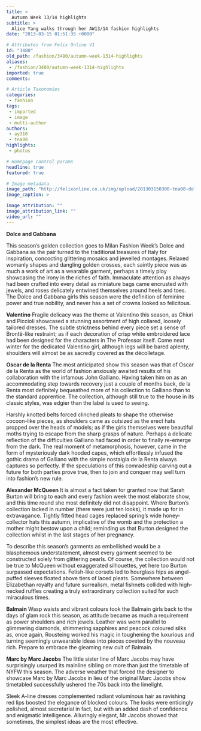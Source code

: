 ```yaml
---
title: >
  Autumn Week 13/14 highlights
subtitle: >
  Alice Yang walks through her AW13/14 fashion highlights
date: "2013-03-15 01:51:35 +0000"

# Attributes from Felix Online V1
id: "3480"
old_path: /fashion/3480/autumn-week-1314-highlights
aliases:
 - /fashion/3480/autumn-week-1314-highlights
imported: true
comments:

# Article Taxonomies
categories:
 - fashion
tags:
 - imported
 - image
 - multi-author
authors:
 - ay310
 - tna08
highlights:
 - photos

# Homepage control params
headline: true
featured: true

# Image metadata
image_path: "http://felixonline.co.uk/img/upload/201303150300-tna08-dolce.jpg"
image_caption: >

image_attribution: ""
image_attribution_link: ""
video_url: ""
---
```


__Dolce and Gabbana__

This season’s golden collection goes to Milan Fashion Week’s Dolce and Gabbana as the pair turned to the traditional treasures of Italy for inspiration, concocting glittering mosaics and jewelled montages. Relaxed womanly shapes and dangling golden crosses, each saintly piece was as much a work of art as a wearable garment, perhaps a timely ploy showcasing the irony in the riches of faith. Immaculate attention as always had been crafted into every detail as miniature bags came encrusted with jewels, and roses delicately entwined themselves around heels and toes. The Dolce and Gabbana girls this season were the definition of feminine power and true nobility, and never has a set of crowns looked so felicitous.

__Valentino__
Fragile delicacy was the theme at Valentino this season, as Chiuri and Piccioli showcased a stunning assortment of high collared, loosely tailored dresses. The subtle strictness behind every piece set a sense of Brontë-like restraint; as if each decoration of crisp white embroidered lace had been designed for the characters in The Professor itself. Come next winter for the dedicated Valentino girl, although legs will be bared aplenty, shoulders will almost be as sacredly covered as the décolletage.

__Oscar de la Renta__
The most anticipated show this season was that of Oscar de la Renta as the world of fashion anxiously awaited results of his collaboration with the infamous John Galliano. Having taken him on as an accommodating step towards recovery just a couple of months back, de la Renta most definitely bequeathed more of his collection to Galliano than to the standard apprentice. The collection, although still true to the house in its classic styles, was edgier than the label is used to seeing.

Harshly knotted belts forced clinched pleats to shape the otherwise cocoon-like pieces, as shoulders came as outsized as the erect hats propped over the heads of models; as if the girls themselves were beautiful moths trying to escape from the sharp grasps of nature. Perhaps a delicate reflection of the difficulties Galliano had faced in order to finally re-emerge from the dark. The real moment of metamorphosis, however, came in the form of mysteriously dark hooded capes, which effortlessly infused the gothic drama of Galliano with the simple nostalgia de la Renta always captures so perfectly. If the speculations of this comradeship carving out a future for both parties prove true, then to join and conquer may well turn into fashion’s new rule.

__Alexander McQueen__
It is almost a fact taken for granted now that Sarah Burton will bring to each and every fashion week the most elaborate show, and this time round she most definitely did not disappoint. Where Burton’s collection lacked in number (there were just ten looks), it made up for in extravagance. Tightly fitted head cages replaced spring’s wide honey-collector hats this autumn, implicative of the womb and the protection a mother might bestow upon a child; reminding us that Burton designed the collection whilst in the last stages of her pregnancy.

To describe this season’s garments as embellished would be a blasphemous understatement, almost every garment seemed to be constructed solely from glittering pearls. Of course, the collection would not be true to McQueen without exaggerated silhouettes, yet here too Burton surpassed expectations. Fetish-like corsets led to hourglass hips as angel-puffed sleeves floated above tiers of laced pleats. Somewhere between Elizabethan royalty and future surrealism, metal fishnets collided with high-necked ruffles creating a truly extraordinary collection suited for such miraculous times.

__Balmain__
Wasp waists and vibrant colours took the Balmain girls back to the days of glam rock this season, as attitude became as much a requirement as power shoulders and rich jewels. Leather was worn parallel to glimmering diamonds, shimmering sapphires and peacock coloured silks as, once again, Rousteing worked his magic in toughening the luxurious and turning seemingly unwearable ideas into pieces coveted by the nouveau rich. Prepare to embrace the gleaming new cult of Balmain.

__Marc by Marc Jacobs__
The little sister line of Marc Jacobs may have surprisingly usurped its mainline sibling on more than just the timetable of NYFW this season. The adverse weather that forced the designer to showcase Marc by Marc Jacobs in lieu of the original Marc Jacobs show timetabled successfully ushered the 70s back into the limelight.

Sleek A-line dresses complemented radiant voluminous hair as ravishing red lips boosted the elegance of blocked colours. The looks were enticingly polished, almost secretarial in fact, but with an added dash of confidence and enigmatic intelligence. Alluringly elegant, Mr Jacobs showed that sometimes, the simplest ideas are the most effective.
